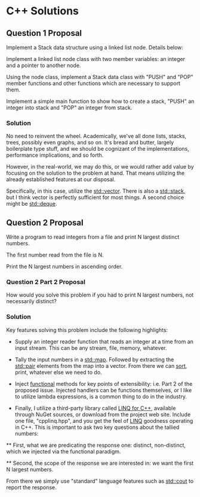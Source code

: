 # C++ Solutions

## Question 1 Proposal

Implement a Stack data structure using a linked list node. Details below:

Implement a linked list node class with two member variables: an integer and a pointer to another node.

Using the node class, implement a Stack data class with "PUSH" and "POP" member functions and other functions which are necessary to support them.

Implement a simple main function to show how to create a stack, "PUSH" an integer into stack and "POP" an integer from stack.

### Solution

No need to reinvent the wheel. Academically, we've all done lists, stacks, trees, possibly even graphs, and so on. It's bread and butter, largely boilerplate type stuff, and we should be cognizant of the implementations, performance implications, and so forth.

However, in the real-world, we may do this, or we would rather add value by focusing on the solution to the problem at hand. That means utilizing the already established features at our disposal.

Specifically, in this case, utilize the [std::vector](http://www.cplusplus.com/reference/vector/). There is also a [std::stack](http://www.cplusplus.com/reference/stack/), but I think vector is perfectly sufficient for most things. A second choice might be [std::deque](http://www.cplusplus.com/reference/deque/).

## Question 2 Proposal

Write a program to read integers from a file and print N largest distinct numbers.

The first number read from the file is N.

Print the N largest numbers in ascending order.

### Question 2 Part 2 Proposal
    
How would you solve this problem if you had to print N largest numbers, not necessarily distinct?

### Solution

Key features solving this problem include the following highlights:

* Supply an integer reader function that reads an integer at a time from an input stream. This can be any stream, file, memory, whatever.

* Tally the input numbers in a [std::map](http://www.cplusplus.com/reference/map/). Followed by extracting the [std::pair](http://www.cplusplus.com/reference/utility/pair/) elements from the map into a vector. From there we can [sort](http://en.cppreference.com/w/cpp/algorithm/sort), print, whatever else we need to do.

* Inject [functional](http://www.cplusplus.com/reference/functional/function/) methods for key points of extensibility: i.e. Part 2 of the proposed issue. Injected handlers can be functions themselves, or I like to utilize lambda expressions, is a common thing to do in the industry.

* Finally, I utilize a third-party library called [LINQ for C++](http://cpplinq.codeplex.com/), available through NuGet sources, or download from the project web site. Include one file, "cpplinq.hpp", and you get the feel of [LINQ](http://msdn.microsoft.com/en-us/library/bb397926.aspx) goodness operating in C++. This is important to ask two key questions about the tallied numbers:

** First, what we are predicating the response one: distinct, non-distinct, which we injected via the functional paradigm.

** Second, the scope of the response we are interested in: we want the first N largest numbers.

From there we simply use "standard" language features such as [std::cout](http://www.cplusplus.com/reference/iostream/cout/) to report the response.
